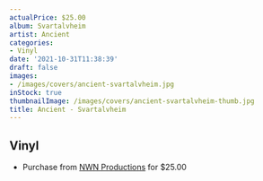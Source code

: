 ```yaml
---
actualPrice: $25.00
album: Svartalvheim
artist: Ancient
categories:
- Vinyl
date: '2021-10-31T11:38:39'
draft: false
images:
- /images/covers/ancient-svartalvheim.jpg
inStock: true
thumbnailImage: /images/covers/ancient-svartalvheim-thumb.jpg
title: Ancient - Svartalvheim
---
```


## Vinyl
* Purchase from [NWN Productions](http://shop.nwnprod.com/index.php?route=product/product&path=75&product_id=18525&sort=pd.name&order=ASC) for $25.00
